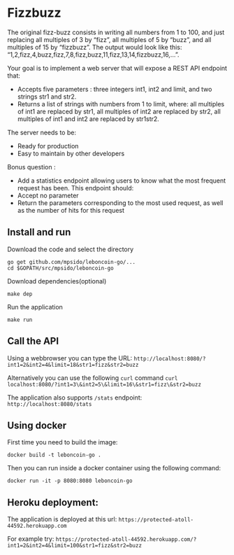 # Fizzbuzz
 
The original fizz-buzz consists in writing all numbers from 1 to 100, and just replacing all multiples of 3 by “fizz”, all multiples of 5 by “buzz”, and all multiples of 15 by “fizzbuzz”. The output would look like this: “1,2,fizz,4,buzz,fizz,7,8,fizz,buzz,11,fizz,13,14,fizzbuzz,16,...”.

Your goal is to implement a web server that will expose a REST API endpoint that:
- Accepts five parameters : three integers int1, int2 and limit, and two strings str1 and str2.
- Returns a list of strings with numbers from 1 to limit, where: all multiples of int1 are replaced by str1, all multiples of int2 are replaced by str2, all multiples of int1 and int2 are replaced by str1str2.

The server needs to be:
- Ready for production
- Easy to maintain by other developers
 
Bonus question :
- Add a statistics endpoint allowing users to know what the most frequent request has been. This endpoint should:
- Accept no parameter
- Return the parameters corresponding to the most used request, as well as the number of hits for this request

## Install and run

Download the code and select the directory
```
go get github.com/mpsido/leboncoin-go/...
cd $GOPATH/src/mpsido/leboncoin-go
```

Download dependencies(optional)
```
make dep
```

Run the application
```
make run
```

## Call the API

Using a webbrowser you can type the URL: `http://localhost:8080/?int1=2&int2=4&limit=18&str1=fizz&str2=buzz`

Alternatively you can use the following `curl` command `curl localhost:8080/?int1=3\&int2=5\&limit=16\&str1=fizz\&str2=buzz`

The application also supports `/stats` endpoint: `http://localhost:8080/stats`

## Using docker

First time you need to build the image:
```
docker build -t leboncoin-go .
```

Then you can run inside a docker container using the following command:
```
docker run -it -p 8080:8080 leboncoin-go
```

## Heroku deployment:

The application is deployed at this url: `https://protected-atoll-44592.herokuapp.com`

For example try:  `https://protected-atoll-44592.herokuapp.com/?int1=2&int2=4&limit=100&str1=fizz&str2=buzz`